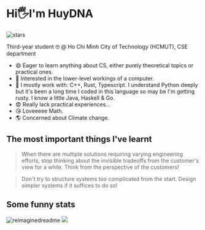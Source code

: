 # Hi🖐️I'm HuyDNA 
<img src="https://img.shields.io/github/stars/Huy-DNA?label=Stars" alt="stars">

Third-year student 🤓 @ Ho Chi Minh City of Technology (HCMUT), CSE department

* 😄 Eager to learn anything about CS, either purely theoretical topics or practical ones.
* 🤩 Interested in the lower-level workings of a computer.
* 🐤 I mostly work with: C++, Rust, Typescript. I understand Python deeply but it's been a long time I coded in this language so may be I'm getting rusty. I know a little Java, Haskell & Go.
* 😨 Really lack practical experiences...
* 😘 Loveeeee Math.
* 🌎 Concerned about Climate change.

## The most important things I've learnt
> When there are multiple solutions requiring varying engineering efforts, stop thinking about the invisible tradeoffs from the customer's view for a while. Think from the perspective of the customers!

> Don't try to structure systems too complicated from the start. Design simpler systems if it suffices to do so! 

## Some funny stats
<img src="https://myreadme.vercel.app/api/embed/Huy-DNA?panels=userstatistics,toprepositories,toplanguages,commitgraph" alt="reimaginedreadme" />
<img src="https://github-profile-trophy.vercel.app/?username=Huy-DNA&theme=juicyfresh&no-bg=true" />

